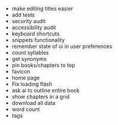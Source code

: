 - make editing titles easier
- add tests
- security audit
- accessibility audit
- keyboard shortcuts
- snippets functionality
- remember state of ui in user preferences
- count syllables
- get synonyms
- pin books/chapters to top
- favicon
- home page
- Fix loading flash
- ask ai to outline entire book
- show chapters in a grid
- download all data
- word count
- tags
